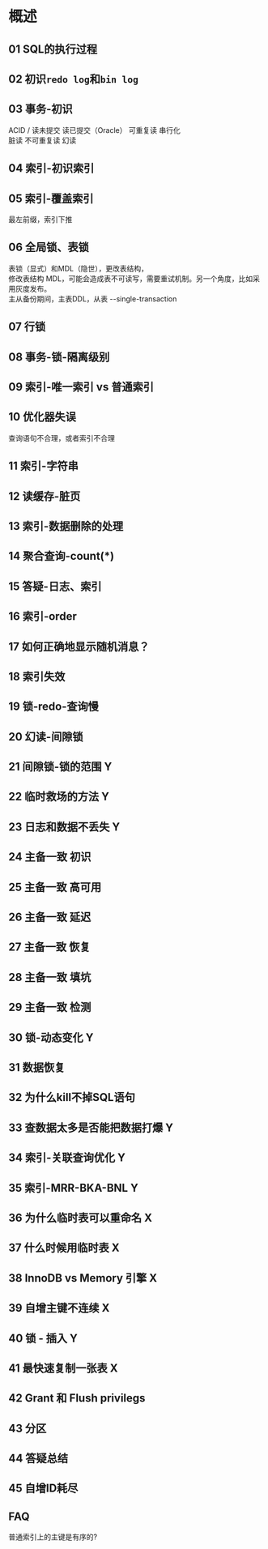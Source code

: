 # 概述

## 01 SQL的执行过程  

## 02 初识`redo log`和`bin log`  

## 03 事务-初识  

ACID / 读未提交 读已提交（Oracle） 可重复读 串行化  
脏读 不可重复读 幻读

## 04 索引-初识索引  

## 05 索引-覆盖索引  

最左前缀，索引下推

## 06 全局锁、表锁  

表锁（显式）和MDL（隐世），更改表结构，  
修改表结构 MDL，可能会造成表不可读写，需要重试机制。另一个角度，比如采用灰度发布。  
主从备份期间，主表DDL，从表 --single-transaction

## 07 行锁  



## 08 事务-锁-隔离级别  

## 09 索引-唯一索引 vs 普通索引  

## 10 优化器失误  

查询语句不合理，或者索引不合理  

## 11 索引-字符串  

## 12 读缓存-脏页 

## 13 索引-数据删除的处理  

## 14 聚合查询-count(*)   

## 15 答疑-日志、索引  

## 16 索引-order  

## 17 如何正确地显示随机消息？  

## 18 索引失效

## 19 锁-redo-查询慢

## 20 幻读-间隙锁

## 21 间隙锁-锁的范围  Y

## 22 临时救场的方法  Y

## 23 日志和数据不丢失 Y  

## 24 主备一致 初识

## 25 主备一致 高可用

## 26 主备一致 延迟

## 27 主备一致 恢复

## 28 主备一致 填坑

## 29 主备一致 检测

## 30 锁-动态变化  Y 

## 31 数据恢复

## 32 为什么kill不掉SQL语句

## 33 查数据太多是否能把数据打爆 Y

## 34 索引-关联查询优化 Y

## 35 索引-MRR-BKA-BNL Y

## 36 为什么临时表可以重命名 X  

## 37 什么时候用临时表  X  

## 38 InnoDB vs Memory 引擎  X

## 39 自增主键不连续  X

## 40 锁 - 插入  Y

## 41 最快速复制一张表  X

## 42 Grant 和 Flush privilegs

## 43 分区

## 44 答疑总结

## 45 自增ID耗尽  

## FAQ

普通索引上的主键是有序的?  